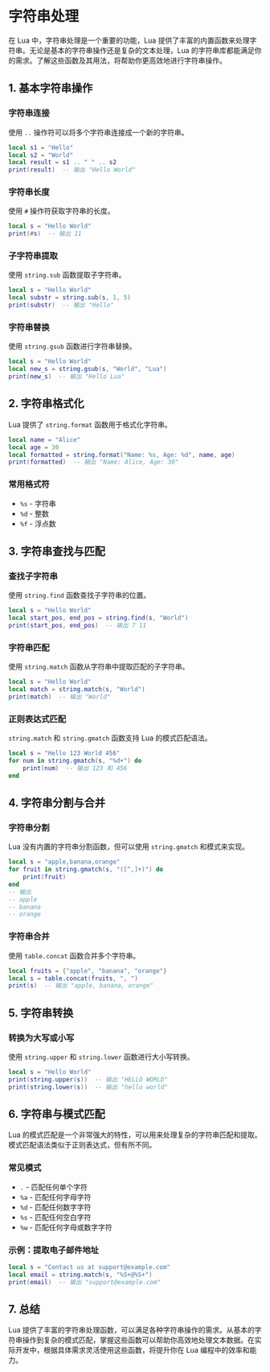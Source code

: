 # 字符串处理

在 Lua 中，字符串处理是一个重要的功能，Lua 提供了丰富的内置函数来处理字符串。无论是基本的字符串操作还是复杂的文本处理，Lua 的字符串库都能满足你的需求。了解这些函数及其用法，将帮助你更高效地进行字符串操作。

## 1. 基本字符串操作

### 字符串连接

使用 `..` 操作符可以将多个字符串连接成一个新的字符串。

```lua
local s1 = "Hello"
local s2 = "World"
local result = s1 .. " " .. s2
print(result)  -- 输出 "Hello World"
```

### 字符串长度

使用 `#` 操作符获取字符串的长度。

```lua
local s = "Hello World"
print(#s)  -- 输出 11
```

### 子字符串提取

使用 `string.sub` 函数提取子字符串。

```lua
local s = "Hello World"
local substr = string.sub(s, 1, 5)
print(substr)  -- 输出 "Hello"
```

### 字符串替换

使用 `string.gsub` 函数进行字符串替换。

```lua
local s = "Hello World"
local new_s = string.gsub(s, "World", "Lua")
print(new_s)  -- 输出 "Hello Lua"
```

## 2. 字符串格式化

Lua 提供了 `string.format` 函数用于格式化字符串。

```lua
local name = "Alice"
local age = 30
local formatted = string.format("Name: %s, Age: %d", name, age)
print(formatted)  -- 输出 "Name: Alice, Age: 30"
```

### 常用格式符

- `%s` - 字符串
- `%d` - 整数
- `%f` - 浮点数

## 3. 字符串查找与匹配

### 查找子字符串

使用 `string.find` 函数查找子字符串的位置。

```lua
local s = "Hello World"
local start_pos, end_pos = string.find(s, "World")
print(start_pos, end_pos)  -- 输出 7 11
```

### 字符串匹配

使用 `string.match` 函数从字符串中提取匹配的子字符串。

```lua
local s = "Hello World"
local match = string.match(s, "World")
print(match)  -- 输出 "World"
```

### 正则表达式匹配

`string.match` 和 `string.gmatch` 函数支持 Lua 的模式匹配语法。

```lua
local s = "Hello 123 World 456"
for num in string.gmatch(s, "%d+") do
    print(num)  -- 输出 123 和 456
end
```

## 4. 字符串分割与合并

### 字符串分割

Lua 没有内置的字符串分割函数，但可以使用 `string.gmatch` 和模式来实现。

```lua
local s = "apple,banana,orange"
for fruit in string.gmatch(s, "([^,]+)") do
    print(fruit)
end
-- 输出
-- apple
-- banana
-- orange
```

### 字符串合并

使用 `table.concat` 函数合并多个字符串。

```lua
local fruits = {"apple", "banana", "orange"}
local s = table.concat(fruits, ", ")
print(s)  -- 输出 "apple, banana, orange"
```

## 5. 字符串转换

### 转换为大写或小写

使用 `string.upper` 和 `string.lower` 函数进行大小写转换。

```lua
local s = "Hello World"
print(string.upper(s))  -- 输出 "HELLO WORLD"
print(string.lower(s))  -- 输出 "hello world"
```

## 6. 字符串与模式匹配

Lua 的模式匹配是一个非常强大的特性，可以用来处理复杂的字符串匹配和提取。模式匹配语法类似于正则表达式，但有所不同。

### 常见模式

- `.` - 匹配任何单个字符
- `%a` - 匹配任何字母字符
- `%d` - 匹配任何数字字符
- `%s` - 匹配任何空白字符
- `%w` - 匹配任何字母或数字字符

### 示例：提取电子邮件地址

```lua
local s = "Contact us at support@example.com"
local email = string.match(s, "%S+@%S+")
print(email)  -- 输出 "support@example.com"
```

## 7. 总结

Lua 提供了丰富的字符串处理函数，可以满足各种字符串操作的需求。从基本的字符串操作到复杂的模式匹配，掌握这些函数可以帮助你高效地处理文本数据。在实际开发中，根据具体需求灵活使用这些函数，将提升你在 Lua 编程中的效率和能力。